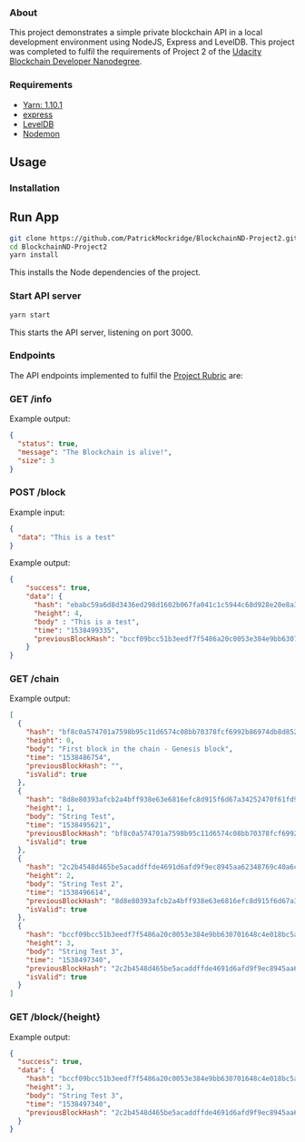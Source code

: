 ### About
This project demonstrates a simple private blockchain API in a local development environment using NodeJS, Express and LevelDB. This project was completed to fulfil the requirements of Project 2 of the [Udacity Blockchain Developer Nanodegree](https://eu.udacity.com/course/blockchain-developer-nanodegree--nd1309).

### Requirements
* [Yarn: 1.10.1](https://yarnpkg.org)
* [express](https://www.express.com)
* [LevelDB](http://https://github.com/google/leveldb)
* [Nodemon](https://github.com/remy/nodemon)

## Usage

### Installation

## Run App

```sh
git clone https://github.com/PatrickMockridge/BlockchainND-Project2.git
cd BlockchainND-Project2
yarn install
```

This installs the Node dependencies of the project.

### Start API server
```sh
yarn start
```
This starts the API server, listening on port 3000.

### Endpoints

The API endpoints implemented to fulfil the [Project Rubric](https://review.udacity.com/#!/rubrics/2040/view) are:

### GET /info

Example output:
```json
{
  "status": true,
  "message": "The Blockchain is alive!",
  "size": 3
}
```

### POST /block

Example input:
```json
{
  "data": "This is a test"
}
```

Example output:
```json
{
    "success": true,
    "data": {
      "hash": "ebabc59a6d8d3436ed298d1602b067fa041c1c5944c68d928e20e8a3b4727748",
      "height": 4,
      "body" : "This is a test",
      "time": "1538499335",
      "previousBlockHash": "bccf09bcc51b3eedf7f5486a20c0053e384e9bb630701648c4e018bc5a89772b"
    }
}
```

### GET /chain

Example output:
```json
[
  {
    "hash": "bf8c0a574701a7598b95c11d6574c08bb70378fcf6992b86974db8d852fea875",
    "height": 0,
    "body": "First block in the chain - Genesis block",
    "time": "1538486754",
    "previousBlockHash": "",
    "isValid": true
  },
  {
    "hash": "8d8e80393afcb2a4bff938e63e6816efc8d915f6d67a34252470f61fd95b1426",
    "height": 1,
    "body": "String Test",
    "time": "1538495621",
    "previousBlockHash": "bf8c0a574701a7598b95c11d6574c08bb70378fcf6992b86974db8d852fea875",
    "isValid": true
  },
  {
    "hash": "2c2b4548d465be5acaddffde4691d6afd9f9ec8945aa62348769c40a6c0d9f2d",
    "height": 2,
    "body": "String Test 2",
    "time": "1538496614",
    "previousBlockHash": "8d8e80393afcb2a4bff938e63e6816efc8d915f6d67a34252470f61fd95b1426",
    "isValid": true
  },
  {
    "hash": "bccf09bcc51b3eedf7f5486a20c0053e384e9bb630701648c4e018bc5a89772b",
    "height": 3,
    "body": "String Test 3",
    "time": "1538497340",
    "previousBlockHash": "2c2b4548d465be5acaddffde4691d6afd9f9ec8945aa62348769c40a6c0d9f2d",
    "isValid": true
  }
]
```

### GET /block/{height}

Example output:
```json
{
  "success": true,
  "data": {
    "hash": "bccf09bcc51b3eedf7f5486a20c0053e384e9bb630701648c4e018bc5a89772b",
    "height": 3,
    "body": "String Test 3",
    "time": "1538497340",
    "previousBlockHash": "2c2b4548d465be5acaddffde4691d6afd9f9ec8945aa62348769c40a6c0d9f2d"
  }
}
```
